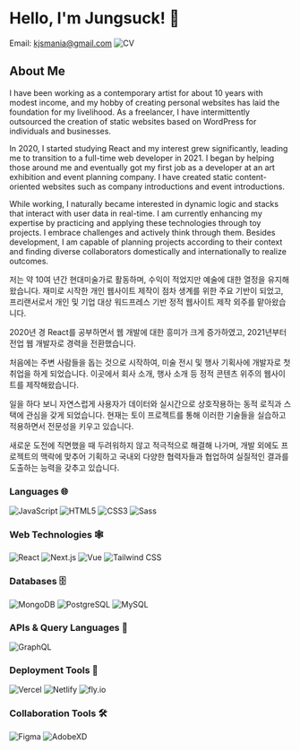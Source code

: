 # Hello, I'm Jungsuck! 👋

Email: kjsmania@gmail.com
![CV](https://...)

## About Me
I have been working as a contemporary artist for about 10 years with modest income, and my hobby of creating personal websites has laid the foundation for my livelihood. As a freelancer, I have intermittently outsourced the creation of static websites based on WordPress for individuals and businesses.

In 2020, I started studying React and my interest grew significantly, leading me to transition to a full-time web developer in 2021. I began by helping those around me and eventually got my first job as a developer at an art exhibition and event planning company. I have created static content-oriented websites such as company introductions and event introductions.

While working, I naturally became interested in dynamic logic and stacks that interact with user data in real-time. I am currently enhancing my expertise by practicing and applying these technologies through toy projects. I embrace challenges and actively think through them. Besides development, I am capable of planning projects according to their context and finding diverse collaborators domestically and internationally to realize outcomes.

저는 약 10여 년간 현대미술가로 활동하며, 수익이 적었지만 예술에 대한 열정을 유지해왔습니다. 재미로 시작한 개인 웹사이트 제작이 점차 생계를 위한 주요 기반이 되었고, 프리랜서로서 개인 및 기업 대상 워드프레스 기반 정적 웹사이트 제작 외주를 맡아왔습니다.

2020년 경 React를 공부하면서 웹 개발에 대한 흥미가 크게 증가하였고, 2021년부터 전업 웹 개발자로 경력을 전환했습니다. 

처음에는 주변 사람들을 돕는 것으로 시작하여, 미술 전시 및 행사 기획사에 개발자로 첫 취업을 하게 되었습니다. 이곳에서 회사 소개, 행사 소개 등 정적 콘텐츠 위주의 웹사이트를 제작해왔습니다.

일을 하다 보니 자연스럽게 사용자가 데이터와 실시간으로 상호작용하는 동적 로직과 스택에 관심을 갖게 되었습니다. 현재는 토이 프로젝트를 통해 이러한 기술들을 실습하고 적용하면서 전문성을 키우고 있습니다. 

새로운 도전에 직면했을 때 두려워하지 않고 적극적으로 해결해 나가며, 개발 외에도 프로젝트의 맥락에 맞추어 기획하고 국내외 다양한 협력자들과 협업하여 실질적인 결과를 도출하는 능력을 갖추고 있습니다.

### Languages 🌐
![JavaScript](https://img.shields.io/badge/-JavaScript-black?style=flat-square&logo=javascript)
![HTML5](https://img.shields.io/badge/-HTML5-black?style=flat-square&logo=html5)
![CSS3](https://img.shields.io/badge/-CSS3-black?style=flat-square&logo=css3)
![Sass](https://img.shields.io/badge/-Sass-black?style=flat-square&logo=sass)

### Web Technologies 🕸️
![React](https://img.shields.io/badge/-React-black?style=flat-square&logo=react)
![Next.js](https://img.shields.io/badge/-Next.js-black?style=flat-square&logo=nextdotjs)
![Vue](https://img.shields.io/badge/-Vue-black?style=flat-square&logo=vue.js)
![Tailwind CSS](https://img.shields.io/badge/-Tailwind%20CSS-black?style=flat-square&logo=tailwind-css)

### Databases 🗄️
![MongoDB](https://img.shields.io/badge/-MongoDB-black?style=flat-square&logo=mongodb)
![PostgreSQL](https://img.shields.io/badge/-PostgreSQL-black?style=flat-square&logo=postgresql)
![MySQL](https://img.shields.io/badge/-MySQL-black?style=flat-square&logo=mysql)

### APIs & Query Languages 📡
![GraphQL](https://img.shields.io/badge/-GraphQL-black?style=flat-square&logo=graphql)

### Deployment Tools 🚀
![Vercel](https://img.shields.io/badge/-Vercel-black?style=flat-square&logo=vercel)
![Netlify](https://img.shields.io/badge/-Netlify-black?style=flat-square&logo=netlify)
![fly.io](https://img.shields.io/badge/-fly.io-black?style=flat-square&logo=flydotio)

### Collaboration Tools 🛠️
![Figma](https://img.shields.io/badge/-Figma-black?style=flat-square&logo=figma)
![AdobeXD](https://img.shields.io/badge/-AdobeXD-black?style=flat-square&logo=adobexd)
